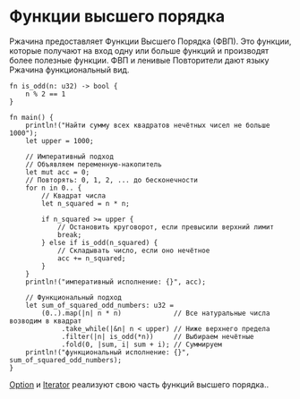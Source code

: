 # Функции высшего порядка

Ржачина предоставляет Функции Высшего Порядка (ФВП). Это функции,
которые получают на вход одну или больше функций и
производят более полезные функции.
ФВП и ленивые Повторители дают языку Ржачина функциональный вид.

```rust,editable
fn is_odd(n: u32) -> bool {
    n % 2 == 1
}

fn main() {
    println!("Найти сумму всех квадратов нечётных чисел не больше 1000");
    let upper = 1000;

    // Императивный подход
    // Объявляем переменную-накопитель
    let mut acc = 0;
    // Повторять: 0, 1, 2, ... до бесконечности
    for n in 0.. {
        // Квадрат числа
        let n_squared = n * n;

        if n_squared >= upper {
            // Остановить круговорот, если превысили верхний лимит
            break;
        } else if is_odd(n_squared) {
            // Складывать число, если оно нечётное
            acc += n_squared;
        }
    }
    println!("императивный исполнение: {}", acc);

    // Функциональный подход
    let sum_of_squared_odd_numbers: u32 =
        (0..).map(|n| n * n)             // Все натуральные числа возводим в квадрат
             .take_while(|&n| n < upper) // Ниже верхнего предела
             .filter(|n| is_odd(*n))     // Выбираем нечётные
             .fold(0, |sum, i| sum + i); // Суммируем
    println!("функциональный исполнение: {}", sum_of_squared_odd_numbers);
}
```

[Option](https://doc.rust-lang.org/core/option/enum.Option.html)
и
[Iterator](https://doc.rust-lang.org/core/iter/trait.Iterator.html)
реализуют свою часть функций высшего порядка..
